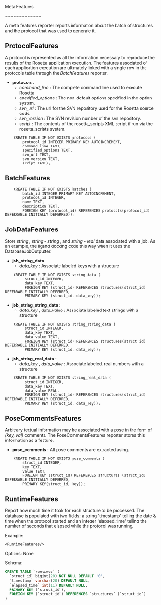 <!-- --- title: Metafeaturesreporters -->Meta Features
=============

A meta features reporter reports information about the batch of structures and the protocol that was used to generate it.

ProtocolFeatures
----------------

A protocol is represented as all the information necessary to reproduce the results of the Rosetta application execution. The features associated of each application execution are ultimately linked with a single row in the protocols table through the *BatchFeatures* reporter.

-   **protocols** :
    -   *command\_line* : The complete command line used to execute Rosetta
    -   *specified\_options* : The non-default options specified in the option system.
    -   *svn\_url* : The url for the SVN repository used for the Rosetta source code.
    -   *svn\_version* : The SVN revision number of the svn repository.
    -   *script* : The contents of the rosetta\_scripts XML script if run via the rosetta\_scripts system.

<!-- -->

        CREATE TABLE IF NOT EXISTS protocols (
            protocol_id INTEGER PRIMARY KEY AUTOINCREMENT,
            command_line TEXT,
            specified_options TEXT,
            svn_url TEXT,
            svn_version TEXT,
            script TEXT);

BatchFeatures
-------------

        CREATE TABLE IF NOT EXISTS batches (
            batch_id INTEGER PRIMARY KEY AUTOINCREMENT,
            protocol_id INTEGER,
            name TEXT,
            description TEXT,
            FOREIGN KEY (protocol_id) REFERENCES protocols(protocol_id) DEFERRABLE INITIALLY DEFERRED));

JobDataFeatures
---------------

Store *string* , *string* - *string* , and *string* - *real* data associated with a job. As an example, the ligand docking code this way when it uses the DatabaseJobOutputter.

-   **job\_string\_data**
    -   *data\_key* : Associate labeled keys with a structure

<!-- -->

        CREATE TABLE IF NOT EXISTS string_data (
             struct_id INTEGER,
             data_key TEXT,
             FOREIGN KEY (struct_id) REFERENCES structures(struct_id) DEFERRABLE INITIALLY DEFERRED,
             PRIMARY KEY (struct_id, data_key));

-   **job\_string\_string\_data** :
    -   *data\_key* , *data\_value* : Associate labeled text strings with a structure

<!-- -->

        CREATE TABLE IF NOT EXISTS string_string_data (
             struct_id INTEGER,
             data_key TEXT,
             data_value TEXT,
             FOREIGN KEY (struct_id) REFERENCES structures(struct_id) DEFERRABLE INITIALLY DEFERRED,
             PRIMARY KEY (struct_id, data_key));

-   **job\_string\_real\_data** :
    -   *data\_key* , *data\_value* : Associate labeled, real numbers with a structure

<!-- -->

        CREATE TABLE IF NOT EXISTS string_real_data (
             struct_id INTEGER,
             data_key TEXT,
             data_value REAL,
             FOREIGN KEY (struct_id) REFERENCES structures(struct_id) DEFERRABLE INITIALLY DEFERRED,
             PRIMARY KEY (struct_id, data_key));

PoseCommentsFeatures
--------------------

Arbitrary textual information may be associated with a pose in the form of *(key, val)* comments. The PoseCommentsFeatures reporter stores this information as a feature.

-   **pose\_comments** : All pose comments are extracted using.

<!-- -->

        CREATE TABLE IF NOT EXISTS pose_comments (
            struct_id INTEGER,
            key TEXT,
            value TEXT,
            FOREIGN KEY (struct_id) REFERENCES structures (struct_id) DEFERRABLE INITIALLY DEFERRED,
            PRIMARY KEY(struct_id, key));

RuntimeFeatures
---------------
Report how much time it took for each structure to be processed.  The database is populated with two fields: a string 'timestamp' telling the date & time when the protocol started and an integer 'elapsed_time' telling the number of seconds that elapsed while the protocol was running.

Example:

```
<RuntimeFeatures/>
```

Options: None

Schema:

```sql
CREATE TABLE `runtimes` (
  `struct_id` bigint(20) NOT NULL DEFAULT '0',
  `timestamp` varchar(20) DEFAULT NULL,
  `elapsed_time` int(11) DEFAULT NULL,
  PRIMARY KEY (`struct_id`),
  FOREIGN KEY (`struct_id`) REFERENCES `structures` (`struct_id`)
)
```